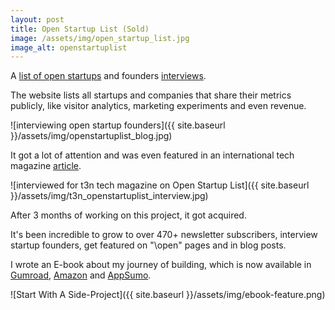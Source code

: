 ```yaml
---
layout: post
title: Open Startup List (Sold)
image: /assets/img/open_startup_list.jpg
image_alt: openstartuplist
---
```

A [list of open startups](https://openstartuplist.com/) and founders [interviews](https://www.blog.openstartuplist.com/).

The website lists all startups and companies that share their metrics publicly, like visitor analytics, marketing experiments and even revenue.

![interviewing open startup founders]({{ site.baseurl }}/assets/img/openstartuplist_blog.jpg)

It got a lot of attention and was even featured in an international tech magazine [article](https://t3n.de/news/entwickler-laesst-dich-startups-1265810/).

![interviewed for t3n tech magazine on Open Startup List]({{ site.baseurl }}/assets/img/t3n_openstartuplist_interview.jpg)

After 3 months of working on this project, it got acquired.

It's been incredible to grow to over 470+ newsletter subscribers, interview startup founders, get featured on "\open" pages and in blog posts.

I wrote an E-book about my journey of building, which is now available in [Gumroad](https://gum.co/side-project), [Amazon](https://www.amazon.com/dp/B08DN58X4X) and [AppSumo](https://appsumo.com/marketplace-start-with-a-side-project/).

![Start With A Side-Project]({{ site.baseurl }}/assets/img/ebook-feature.png)